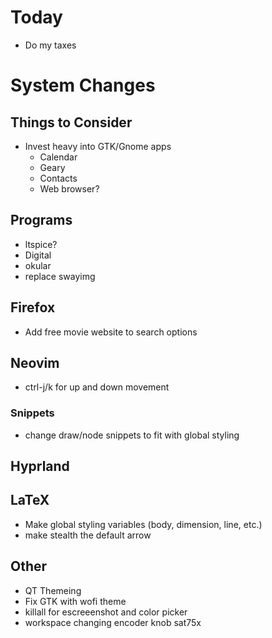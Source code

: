 # Today
  - Do my taxes

# System Changes
## Things to Consider
  - Invest heavy into GTK/Gnome apps
    - Calendar
    - Geary
    - Contacts
    - Web browser?
## Programs
  - ltspice?
  - Digital
  - okular
  - replace swayimg
## Firefox
  - Add free movie website to search options
## Neovim
  - ctrl-j/k for up and down movement
### Snippets
  - change draw/node snippets to fit with global styling
## Hyprland
## LaTeX
  - Make global styling variables (body, dimension, line, etc.)
  - make stealth the default arrow
## Other
  - QT Themeing
  - Fix GTK with wofi theme
  - killall for escreeenshot and color picker
  - workspace changing encoder knob sat75x
